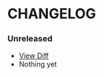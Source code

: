 # CHANGELOG

### Unreleased
- [View Diff](https://github.com/westonganger/rails_local_analytics/compare/v0.1.0...master)
- Nothing yet
